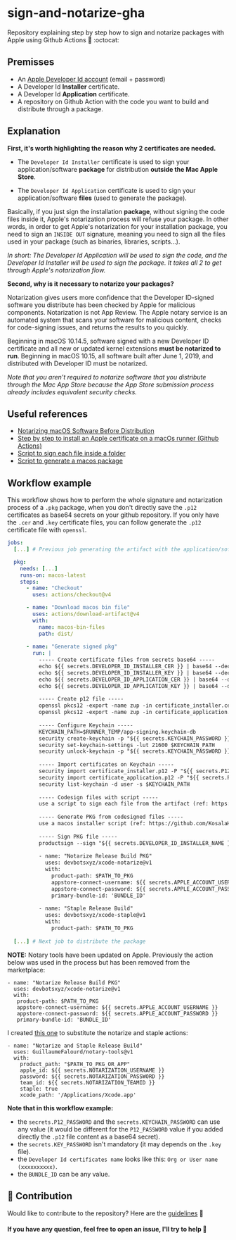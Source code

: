 # sign-and-notarize-gha

Repository explaining step by step how to sign and notarize packages with Apple using Github Actions :apple: :octocat:

## Premisses

- An [Apple Developer Id account](https://developer.apple.com/) (email + password)
- A Developer Id **Installer** certificate.
- A Developer Id **Application** certificate.
- A repository on Github Action with the code you want to build and distribute through a package.

## Explanation

**First, it's worth highlighting the reason why 2 certificates are needed.**

- The `Developer Id Installer` certificate is used to sign your application/software **package** for distribution **outside the Mac Apple Store**.

- The `Developer Id Application` certificate is used to sign your application/software **files** (used to generate the package).

Basically, if you just sign the installation **package**, without signing the code files inside it, Apple's notarization process will refuse your package. In other words, in order to get Apple's notarization for your installation package, you need to sign an `INSIDE OUT` signature, meaning you need to sign all the files used in your package (such as binaries, libraries, scripts…).

_In short: The Developer Id Application will be used to sign the code, and the Developer Id Installer will be used to sign the package. It takes all 2 to get through Apple's notarization flow._

**Second, why is it necessary to notarize your packages?**

Notarization gives users more confidence that the Developer ID-signed software you distribute has been checked by Apple for malicious components. Notarization is not App Review. The Apple notary service is an automated system that scans your software for malicious content, checks for code-signing issues, and returns the results to you quickly.

Beginning in macOS 10.14.5, software signed with a new Developer ID certificate and all new or updated kernel extensions **must be notarized to run**. Beginning in macOS 10.15, all software built after June 1, 2019, and distributed with Developer ID must be notarized. 

_Note that you aren’t required to notarize software that you distribute through the Mac App Store because the App Store submission process already includes equivalent security checks._

## Useful references

- [Notarizing macOS Software Before Distribution](https://developer.apple.com/documentation/security/notarizing_macos_software_before_distribution)
- [Step by step to install an Apple certificate on a macOs runner (Github Actions)](https://docs.github.com/en/actions/deployment/deploying-xcode-applications/installing-an-apple-certificate-on-macos-runners-for-xcode-development)
- [Script to sign each file inside a folder](https://gist.github.com/GuillaumeFalourd/4efc73f1a6014b791c0ef223a023520a)
- [Script to generate a macos package](https://github.com/KosalaHerath/macos-installer-builder/tree/master/macOS-x64)
## Workflow example

This workflow shows how to perform the whole signature and notarization process of a `.pkg` package, when you don't directly save the `.p12` certificates as base64 secrets on your github repository. If you only have the `.cer` and `.key` certificate files, you can follow generate the `.p12` certificate file with `openssl`.

```yaml
jobs:
  [...] # Previous job generating the artifact with the application/software files.

  pkg:
    needs: [...]
    runs-on: macos-latest
    steps:
      - name: "Checkout"
        uses: actions/checkout@v4

      - name: "Download macos bin file"
        uses: actions/download-artifact@v4
        with:
          name: macos-bin-files
          path: dist/
      
      - name: "Generate signed pkg"
        run: |     
          ----- Create certificate files from secrets base64 -----
          echo ${{ secrets.DEVELOPER_ID_INSTALLER_CER }} | base64 --decode > certificate_installer.cer
          echo ${{ secrets.DEVELOPER_ID_INSTALLER_KEY }} | base64 --decode > certificate_installer.key
          echo ${{ secrets.DEVELOPER_ID_APPLICATION_CER }} | base64 --decode > certificate_application.cer
          echo ${{ secrets.DEVELOPER_ID_APPLICATION_KEY }} | base64 --decode > certificate_application.key
          
          ----- Create p12 file -----
          openssl pkcs12 -export -name zup -in certificate_installer.cer -inkey certificate_installer.key -passin pass:${{ secrets.KEY_PASSWORD }} -out certificate_installer.p12 -passout pass:${{ secrets.P12_PASSWORD }}
          openssl pkcs12 -export -name zup -in certificate_application.cer -inkey certificate_application.key -passin pass:${{ secrets.KEY_PASSWORD }} -out certificate_application.p12 -passout pass:${{ secrets.P12_PASSWORD }}
          
          ----- Configure Keychain -----
          KEYCHAIN_PATH=$RUNNER_TEMP/app-signing.keychain-db
          security create-keychain -p "${{ secrets.KEYCHAIN_PASSWORD }}" $KEYCHAIN_PATH
          security set-keychain-settings -lut 21600 $KEYCHAIN_PATH
          security unlock-keychain -p "${{ secrets.KEYCHAIN_PASSWORD }}" $KEYCHAIN_PATH
          
          ----- Import certificates on Keychain -----
          security import certificate_installer.p12 -P "${{ secrets.P12_PASSWORD }}" -A -t cert -f pkcs12 -k $KEYCHAIN_PATH
          security import certificate_application.p12 -P "${{ secrets.P12_PASSWORD }}" -A -t cert -f pkcs12 -k $KEYCHAIN_PATH
          security list-keychain -d user -s $KEYCHAIN_PATH
          
          ----- Codesign files with script -----
          use a script to sign each file from the artifact (ref: https://gist.github.com/GuillaumeFalourd/4efc73f1a6014b791c0ef223a023520a)
          
          ----- Generate PKG from codesigned files -----
          use a macos installer script (ref: https://github.com/KosalaHerath/macos-installer-builder/tree/master/macOS-x64)
          
          ----- Sign PKG file -----
          productsign --sign "${{ secrets.DEVELOPER_ID_INSTALLER_NAME }}" $INPUT_FILE_PATH $OUTPUT_FILE_PATH
          
          - name: "Notarize Release Build PKG"
            uses: devbotsxyz/xcode-notarize@v1 
            with:
              product-path: $PATH_TO_PKG
              appstore-connect-username: ${{ secrets.APPLE_ACCOUNT_USERNAME }}
              appstore-connect-password: ${{ secrets.APPLE_ACCOUNT_PASSWORD }}
              primary-bundle-id: 'BUNDLE_ID'
          
          - name: "Staple Release Build"
            uses: devbotsxyz/xcode-staple@v1
            with:
              product-path: $PATH_TO_PKG
  
  [...] # Next job to distribute the package
```

**NOTE:** Notary tools have been updated on Apple. Previously the action below was used in the process but has been removed from the marketplace:

```
- name: "Notarize Release Build PKG"
  uses: devbotsxyz/xcode-notarize@v1 
  with:
   product-path: $PATH_TO_PKG
   appstore-connect-username: ${{ secrets.APPLE_ACCOUNT_USERNAME }}
   appstore-connect-password: ${{ secrets.APPLE_ACCOUNT_PASSWORD }}
   primary-bundle-id: 'BUNDLE_ID'
```

I created [this one](https://github.com/GuillaumeFalourd/notary-tools) to substitute the notarize and staple actions:
```
- name: "Notarize and Staple Release Build"
  uses: GuillaumeFalourd/notary-tools@v1
  with:
    product_path: "$PATH_TO_PKG_OR_APP"
    apple_id: ${{ secrets.NOTARIZATION_USERNAME }}
    password: ${{ secrets.NOTARIZATION_PASSWORD }}
    team_id: ${{ secrets.NOTARIZATION_TEAMID }}
    staple: true
    xcode_path: '/Applications/Xcode.app'
```

**Note that in this workflow example:**

- the `secrets.P12_PASSWORD` and the `secrets.KEYCHAIN_PASSWORD` can use any value (it would be different for the `P12_PASSWORD` value if you added directly the `.p12` file content as a base64 secret).
- the `secrets.KEY_PASSWORD` isn't mandatory (it may depends on the `.key` file).
- the `Developer Id certificates name` looks like this: `Org or User name (xxxxxxxxxx)`.
- the `BUNDLE_ID` can be any value.

## 🤝 Contribution

Would like to contribute to the repository? Here are the [guidelines](CONTRIBUTING.md) 🚀

<!-- 
<a href="https://github.com/GuillaumeFalourd/sign-and-notarize-gha/graphs/contributors">
  <img src="https://contrib.rocks/image?repo=GuillaumeFalourd/sign-and-notarize-gha" />
</a>

(Made with [contributors-img](https://contrib.rocks)) -->

#### If you have any question, feel free to open an issue, I'll try to help 🙂
